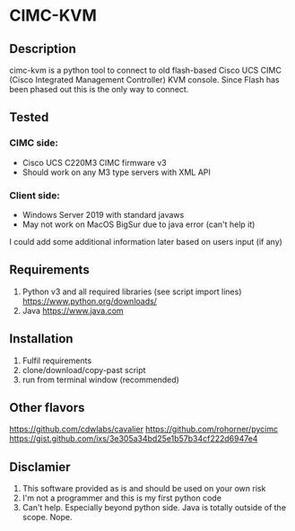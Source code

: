 # CIMC-KVM
## Description
cimc-kvm is a python tool to connect to old flash-based Cisco UCS CIMC (Cisco Integrated Management Controller) KVM console. Since Flash has been phased out this is the only way to connect.

## Tested
### CIMC side:
 - Cisco UCS C220M3 CIMC firmware v3
 - Should work on any M3 type servers with XML API

### Client side:
 - Windows Server 2019 with standard javaws
 - May not work on MacOS BigSur due to java error (can't help it)
 
 I could add some additional information later based on users input (if any)

## Requirements
1. Python v3 and all required libraries (see script import lines) https://www.python.org/downloads/
2. Java https://www.java.com

## Installation
1. Fulfil requirements
2. clone/download/copy-past script
3. run from terminal window (recommended)

## Other flavors
https://github.com/cdwlabs/cavalier
https://github.com/rohorner/pycimc
https://gist.github.com/ixs/3e305a34bd25e1b57b34cf222d6947e4

## Disclamier
1. This software provided as is and should be used on your own risk
2. I'm not a programmer and this is my first python code
3. Can't help. Especially beyond python side. Java is totally outside of the scope. Nope.